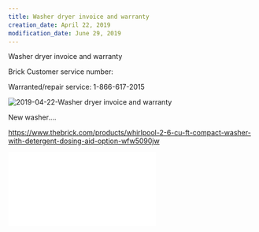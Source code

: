 ```yaml
---
title: Washer dryer invoice and warranty
creation_date: April 22, 2019
modification_date: June 29, 2019
---
```



Washer dryer invoice and warranty 

Brick Customer service number:

Warranted/repair service:
1-866-617-2015

![2019-04-22-Washer dryer invoice and warranty](images/2019-04-22-Washer%20dryer%20invoice%20and%20warranty.jpeg)

New washer....

https://www.thebrick.com/products/whirlpool-2-6-cu-ft-compact-washer-with-detergent-dosing-aid-option-wfw5090jw


![Washer-dryer-invoice-and-warranty-0-Scanned-Documents.pdf](attachments/Washer-dryer-invoice-and-warranty-0-Scanned-Documents.pdf)